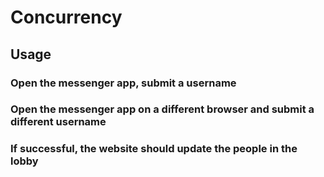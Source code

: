 # Concurrency
## Usage

### Open the messenger app, submit a username
### Open the messenger app on a different browser and submit a different username
### If successful, the website should update the people in the lobby
